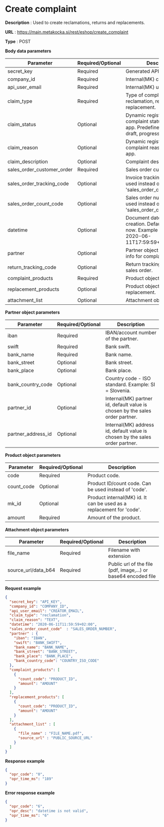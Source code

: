 # Create complaint

**Description** : Used to create reclamations, returns and replacements.

**URL** : https://main.metakocka.si/rest/eshop/create_complaint

**Type** : POST

**Body data parameters**

|Parameter| Required/Optional | Description |
|----|------------|------
| secret_key | Required  | Generated API key. |
| company_id | Required  | Internal(MK) company id. |
| api_user_email | Required  | Internal(MK) user email. |
| claim_type | Required  | Type of complaint - reclamation, return or replacement. |
| claim_status | Optional  | Dynamic registry key for complaint status defined in app. Predefined statuses: draft, progress, completed |
| claim_reason | Optional  | Dynamic registry key for complaint reason defined in app. |
| claim_description | Optional  | Complaint description - text. |
| sales_order_customer_order | Required  | Sales order customer order. |
| sales_order_tracking_code | Optional  | Invoice tracking code. Can be used instead of 'sales_order_customer_order'. |
| sales_order_count_code | Optional  | Sales order number. Can be used instead of 'sales_order_customer_order'. |
| datetime | Optional  | Document datetime of creation. Default datetime is now. Example ISO format: 2020-06-11T17:59:59+02:00.  |
| partner | Optional  | Partner object defining bank info for complaint.  |
| return_tracking_code | Optional  | Return tracking code of the sales order.  |
| complaint_products | Required  | Product object list to dispute. |
| replacement_products | Optional  | Product object list for replacement. |
| attachment_list | Optional  | Attachment object list. |

**Partner object parameters**

|Parameter| Required/Optional | Description |
|----|------------|------
| iban | Required | IBAN/account number of the partner. |
| swift | Required | Bank swift. |
| bank_name | Required | Bank name. |
| bank_street | Optional | Bank street. |
| bank_place | Optional | Bank place. |
| bank_country_code | Optional | Country code - ISO standard. Example: SI = Slovenia. |
| partner_id | Optional | Internal(MK) partner id, default value is chosen by the sales order partner. |
| partner_address_id | Optional | Internal(MK) address id, default value is chosen by the sales order partner. |

**Product object parameters**

|Parameter| Required/Optional | Description |
|----|------------|------
| code | Required | Product code. |
| count_code | Optional | Product ID/count code. Can be used instead of 'code'. |
| mk_id | Optional | Product internal(MK) id. It can be used as a replacement for 'code'. |
| amount | Required | Amount of the product. |

**Attachment object parameters**

|Parameter| Required/Optional | Description |
|----|------------|------
| file_name | Required | Filename with extension |
| source_url/data_b64 | Required | Public url of the file (pdf, image,...) or base64 encoded file |

**Request example**
```json
{
  "secret_key": "API_KEY",
  "company_id": "COMPANY_ID",
  "api_user_email": "CREATOR_EMAIL",
  "claim_type": "reclamation",
  "claim_reason": "TEXT",
  "datetime": "2020-06-11T11:59:59+02:00",
  "sales_order_count_code"  : "SALES_ORDER_NUMBER",
  "partner" : {
    "iban": "IBAN",
    "swift": "BANK_SWIFT",
    "bank_name": "BANK_NAME",
    "bank_street": "BANK_STREET",
    "bank_place": "BANK_PLACE",
    "bank_country_code": "COUNTRY_ISO_CODE"
  },
  "complaint_products": [
    {
      "count_code": "PRODUCT_ID",
      "amount": "AMOUNT"
    }
  ],
  "replacement_products": [
    {
      "count_code": "PRODUCT_ID",
      "amount": "AMOUNT"
    }
  ],
  "attachment_list" : [
    {
      "file_name" : "FILE_NAME.pdf",
      "source_url" : "PUBLIC_SOURCE_URL"
    }
  ]
}
```

**Response example**
```json
{
  "opr_code": "0",
  "opr_time_ms": "189"
}
```

**Error response example**
```json
{
  "opr_code": "6",
  "opr_desc": "datetime is not valid",
  "opr_time_ms": "6"
}
```
